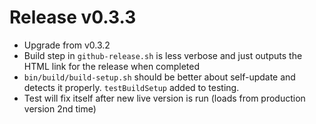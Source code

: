 # Release v0.3.3

- Upgrade from v0.3.2
- Build step in `github-release.sh` is less verbose and just outputs the HTML link for the release when completed
- `bin/build/build-setup.sh` should be better about self-update and detects it properly. `testBuildSetup` added to testing.
- Test will fix itself after new live version is run (loads from production version 2nd time)
